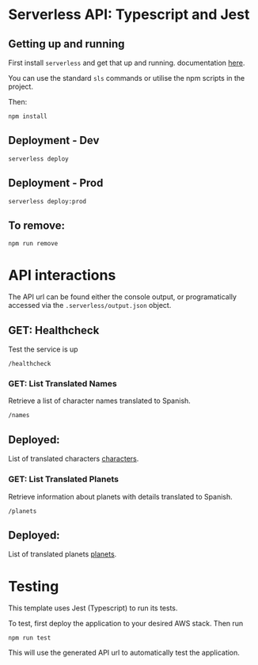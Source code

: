 # Serverless API: Typescript and Jest 

## Getting up and running
First install `serverless` and get that up and running. documentation [here](https://serverless.com/framework/docs/providers/aws/guide/quick-start/).

You can use the standard `sls` commands or utilise the npm scripts in the project.

Then:

```
npm install
```

## Deployment - Dev

```
serverless deploy
```

## Deployment - Prod
```
serverless deploy:prod
```

## To remove:
```
npm run remove
```

# API interactions
The API url can be found either the console output, or programatically accessed via the `.serverless/output.json` object.

## GET: Healthcheck
Test the service is up

```
/healthcheck
```

### GET: List Translated Names

Retrieve a list of character names translated to Spanish.
```
/names
```
## Deployed:
 List of translated characters [characters](https://mwy9htpnok.execute-api.us-east-1.amazonaws.com/names).

### GET: List Translated Planets

Retrieve information about planets with details translated to Spanish.
```
/planets
```
## Deployed:
 List of translated planets [planets](https://mwy9htpnok.execute-api.us-east-1.amazonaws.com/planets).

# Testing
This template uses Jest (Typescript) to run its tests.

To test, first deploy the application to your desired AWS stack.
Then run
```
npm run test
```

This will use the generated API url to automatically test the application.